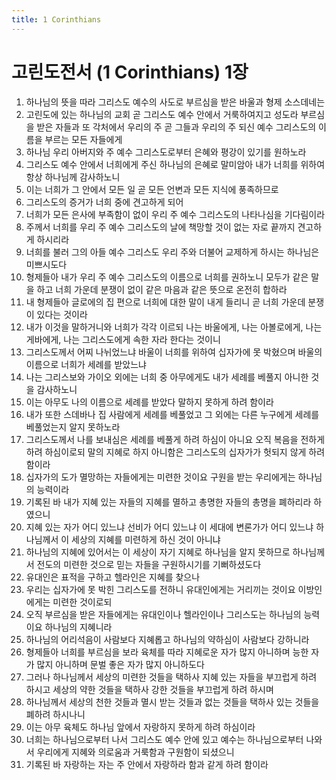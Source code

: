 ```yaml
---
title: 1 Corinthians
---
```


# 고린도전서 (1 Corinthians) 1장
1. 하나님의 뜻을 따라 그리스도 예수의 사도로 부르심을 받은 바울과 형제 소스데네는
1. 고린도에 있는 하나님의 교회 곧 그리스도 예수 안에서 거룩하여지고 성도라 부르심을 받은 자들과 또 각처에서 우리의 주 곧 그들과 우리의 주 되신 예수 그리스도의 이름을 부르는 모든 자들에게
1. 하나님 우리 아버지와 주 예수 그리스도로부터 은혜와 평강이 있기를 원하노라
1. 그리스도 예수 안에서 너희에게 주신 하나님의 은혜로 말미암아 내가 너희를 위하여 항상 하나님께 감사하노니
1. 이는 너희가 그 안에서 모든 일 곧 모든 언변과 모든 지식에 풍족하므로
1. 그리스도의 증거가 너희 중에 견고하게 되어
1. 너희가 모든 은사에 부족함이 없이 우리 주 예수 그리스도의 나타나심을 기다림이라
1. 주께서 너희를 우리 주 예수 그리스도의 날에 책망할 것이 없는 자로 끝까지 견고하게 하시리라
1. 너희를 불러 그의 아들 예수 그리스도 우리 주와 더불어 교제하게 하시는 하나님은 미쁘시도다
1. 형제들아 내가 우리 주 예수 그리스도의 이름으로 너희를 권하노니 모두가 같은 말을 하고 너희 가운데 분쟁이 없이 같은 마음과 같은 뜻으로 온전히 합하라
1. 내 형제들아 글로에의 집 편으로 너희에 대한 말이 내게 들리니 곧 너희 가운데 분쟁이 있다는 것이라
1. 내가 이것을 말하거니와 너희가 각각 이르되 나는 바울에게, 나는 아볼로에게, 나는 게바에게, 나는 그리스도에게 속한 자라 한다는 것이니
1. 그리스도께서 어찌 나뉘었느냐 바울이 너희를 위하여 십자가에 못 박혔으며 바울의 이름으로 너희가 세례를 받았느냐
1. 나는 그리스보와 가이오 외에는 너희 중 아무에게도 내가 세례를 베풀지 아니한 것을 감사하노니
1. 이는 아무도 나의 이름으로 세례를 받았다 말하지 못하게 하려 함이라
1. 내가 또한 스데바나 집 사람에게 세례를 베풀었고 그 외에는 다른 누구에게 세례를 베풀었는지 알지 못하노라
1. 그리스도께서 나를 보내심은 세례를 베풀게 하려 하심이 아니요 오직 복음을 전하게 하려 하심이로되 말의 지혜로 하지 아니함은 그리스도의 십자가가 헛되지 않게 하려 함이라
1. 십자가의 도가 멸망하는 자들에게는 미련한 것이요 구원을 받는 우리에게는 하나님의 능력이라
1. 기록된 바 내가 지혜 있는 자들의 지혜를 멸하고 총명한 자들의 총명을 폐하리라 하였으니
1. 지혜 있는 자가 어디 있느냐 선비가 어디 있느냐 이 세대에 변론가가 어디 있느냐 하나님께서 이 세상의 지혜를 미련하게 하신 것이 아니냐
1. 하나님의 지혜에 있어서는 이 세상이 자기 지혜로 하나님을 알지 못하므로 하나님께서 전도의 미련한 것으로 믿는 자들을 구원하시기를 기뻐하셨도다
1. 유대인은 표적을 구하고 헬라인은 지혜를 찾으나
1. 우리는 십자가에 못 박힌 그리스도를 전하니 유대인에게는 거리끼는 것이요 이방인에게는 미련한 것이로되
1. 오직 부르심을 받은 자들에게는 유대인이나 헬라인이나 그리스도는 하나님의 능력이요 하나님의 지혜니라
1. 하나님의 어리석음이 사람보다 지혜롭고 하나님의 약하심이 사람보다 강하니라
1. 형제들아 너희를 부르심을 보라 육체를 따라 지혜로운 자가 많지 아니하며 능한 자가 많지 아니하며 문벌 좋은 자가 많지 아니하도다
1. 그러나 하나님께서 세상의 미련한 것들을 택하사 지혜 있는 자들을 부끄럽게 하려 하시고 세상의 약한 것들을 택하사 강한 것들을 부끄럽게 하려 하시며
1. 하나님께서 세상의 천한 것들과 멸시 받는 것들과 없는 것들을 택하사 있는 것들을 폐하려 하시나니
1. 이는 아무 육체도 하나님 앞에서 자랑하지 못하게 하려 하심이라
1. 너희는 하나님으로부터 나서 그리스도 예수 안에 있고 예수는 하나님으로부터 나와서 우리에게 지혜와 의로움과 거룩함과 구원함이 되셨으니
1. 기록된 바 자랑하는 자는 주 안에서 자랑하라 함과 같게 하려 함이라